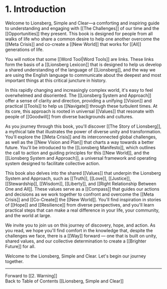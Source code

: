 # 1.  Introduction

Welcome to Lionsberg, Simple and Clear—a comforting and inspiring guide to understanding and engaging with [[The Challenges]] of our time and the [[Opportunities]] they present. This book is designed for people from all walks of life who share a common desire to help one another overcome the [[Meta Crisis]] and co-create a [[New World]] that works for [[All]] generations of life.

You will notice that some [[Word Tool|Word Tools]] are links. These links form the basis of a [[Lionsberg Lexicon]] that is designed to help us develop a shared understanding of the language of [[Lionsberg]], and the way we are using the English language to communicate about the deepest and most important things at this critical juncture in history. 

In this rapidly changing and increasingly complex world, it's easy to feel overwhelmed and disoriented. The [[Lionsberg System and Approach]] offer a sense of clarity and direction, providing a unifying [[Vision]] and practical [[Tools]] to help us [[Navigate]] through these turbulent times. At its core, this approach is rooted in universal [[Values]] that resonate with people of [[Goodwill]] from diverse backgrounds and cultures.

As you journey through this book, you'll discover [[The Story of Lionsberg]], a mythical tale that illustrates the power of diverse unity and transformation. You'll explore the [[Meta Crisis]] and its interconnected global challenges, as well as the [[New Vision and Plan]] that charts a way towards a better future. You'll be introduced to the [[Lionsberg Manifesto]], which outlines the call to action and guiding principles for this [[New World]], and the [[Lionsberg System and Approach]], a universal framework and operating system designed to facilitate collective action.

This book also delves into the shared [[Values]] that underpin the Lionsberg System and Approach, such as [[Truth]], [[Love]], [[Justice]], [[Stewardship]], [[Wisdom]], [[Liberty]], and [[Right Relationship Between One and All]]. These values serve as a [[Compass]] that guides our actions and decisions as we work together to confront and overcome the [[Meta Crisis]] and [[Co-Create]] the [[New World]]. You'll find inspiration in stories of [[Hope]] and [[Resilience]] from diverse perspectives, and you'll learn practical steps that can make a real difference in your life, your community, and the world at large.

We invite you to join us on this journey of discovery, hope, and action. As you read, we hope you'll find comfort in the knowledge that, despite the challenges we face, there is a [[Way]] forward — one that is built on unity, shared values, and our collective determination to create a [[Brighter Future]] for all.

Welcome to the Lionsberg, Simple and Clear. Let's begin our journey together.

____
Forward to [[2. Warning]]   
Back to Table of Contents [[Lionsberg, Simple and Clear]]